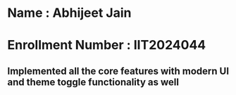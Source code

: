 # Name : Abhijeet Jain
# Enrollment Number : IIT2024044

## Implemented all the core features with modern UI and theme toggle functionality as well
